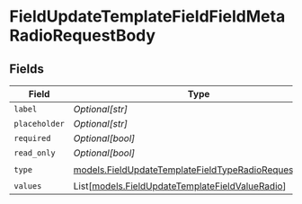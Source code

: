 # FieldUpdateTemplateFieldFieldMetaRadioRequestBody


## Fields

| Field                                                                                                              | Type                                                                                                               | Required                                                                                                           | Description                                                                                                        |
| ------------------------------------------------------------------------------------------------------------------ | ------------------------------------------------------------------------------------------------------------------ | ------------------------------------------------------------------------------------------------------------------ | ------------------------------------------------------------------------------------------------------------------ |
| `label`                                                                                                            | *Optional[str]*                                                                                                    | :heavy_minus_sign:                                                                                                 | N/A                                                                                                                |
| `placeholder`                                                                                                      | *Optional[str]*                                                                                                    | :heavy_minus_sign:                                                                                                 | N/A                                                                                                                |
| `required`                                                                                                         | *Optional[bool]*                                                                                                   | :heavy_minus_sign:                                                                                                 | N/A                                                                                                                |
| `read_only`                                                                                                        | *Optional[bool]*                                                                                                   | :heavy_minus_sign:                                                                                                 | N/A                                                                                                                |
| `type`                                                                                                             | [models.FieldUpdateTemplateFieldTypeRadioRequestBody2](../models/fieldupdatetemplatefieldtyperadiorequestbody2.md) | :heavy_check_mark:                                                                                                 | N/A                                                                                                                |
| `values`                                                                                                           | List[[models.FieldUpdateTemplateFieldValueRadio](../models/fieldupdatetemplatefieldvalueradio.md)]                 | :heavy_minus_sign:                                                                                                 | N/A                                                                                                                |